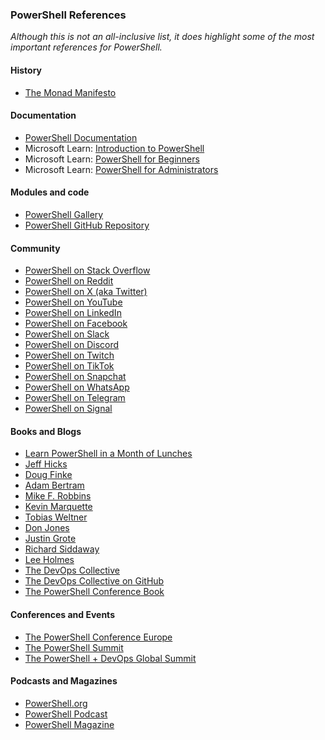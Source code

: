 ### PowerShell References

*Although this is not an all-inclusive list, it does highlight some of the most important references for PowerShell.*

#### History

- [The Monad Manifesto](https://devblogs.microsoft.com/powershell/the-monad-manifesto/)

#### Documentation

- [PowerShell Documentation](https://docs.microsoft.com/en-us/powershell/scripting/overview?view=powershell-7.2)
- Microsoft Learn: [Introduction to PowerShell](https://learn.microsoft.com/en-us/learn/paths/powershell-first-steps)
- Microsoft Learn: [PowerShell for Beginners](https://learn.microsoft.com/en-us/learn/paths/powershell-beginner)
- Microsoft Learn: [PowerShell for Administrators](https://learn.microsoft.com/en-us/learn/paths/powershell-admin)

#### Modules and code

- [PowerShell Gallery](https://www.powershellgallery.com/)
- [PowerShell GitHub Repository](https://www.github.com/powershell/powershell)

#### Community

- [PowerShell on Stack Overflow](https://stackoverflow.com/questions/tagged/powershell)
- [PowerShell on Reddit](https://www.reddit.com/r/PowerShell/)
- [PowerShell on X (aka Twitter)](https://twitter.com/PowerShell_Team)
- [PowerShell on YouTube](https://www.youtube.com/user/powershellorg)
- [PowerShell on LinkedIn](https://www.linkedin.com/groups/2442309/)
- [PowerShell on Facebook](https://www.facebook.com/groups/powershell.org/)
- [PowerShell on Slack](https://powershell.slack.com/)
- [PowerShell on Discord](https://discord.com/invite/9VQ8N4t)
- [PowerShell on Twitch](https://www.twitch.tv/powershell)
- [PowerShell on TikTok](https://www.tiktok.com/@powershellorg)
- [PowerShell on Snapchat](https://www.snapchat.com/add/powershellorg)
- [PowerShell on WhatsApp](https://chat.whatsapp.com/invite/7v8)
- [PowerShell on Telegram](https://t.me/powershellorg)
- [PowerShell on Signal](https://signal.group/#CjQKIPT9z0YwQJQJ9QJQJQJQ)

#### Books and Blogs

- [Learn PowerShell in a Month of Lunches](https://www.manning.com/books/learn-windows-powershell-in-a-month-of-lunches-third-edition)
- [Jeff Hicks](https://jdhitsolutions.com/blog/)
- [Doug Finke](https://dfinke.github.io/)
- [Adam Bertram](https://adamtheautomator.com/)
- [Mike F. Robbins](https://mikefrobbins.com/)
- [Kevin Marquette](https://kevinmarquette.github.io/)
- [Tobias Weltner](https://powershell.com/)
- [Don Jones](https://donjones.com/)
- [Justin Grote](https://www.justinvanaken.com/)
- [Richard Siddaway](https://richardsiddaway.com/)
- [Lee Holmes](https://www.leeholmes.com/)
- [The DevOps Collective](https://devopscollective.org/)
- [The DevOps Collective on GitHub](https://github.com/devops-collective)
- [The PowerShell Conference Book](https://leanpub.com/powershell-conference-book)

#### Conferences and Events

- [The PowerShell Conference Europe](https://psconf.eu/)
- [The PowerShell Summit](https://powershell.org/summit/)
- [The PowerShell + DevOps Global Summit](https://events.devopscollective.org/)

#### Podcasts and Magazines

- [PowerShell.org](https://powershell.org/)
- [PowerShell Podcast](https://powershell.org/podcast/)
- [PowerShell Magazine](https://powershellmagazine.com/)
